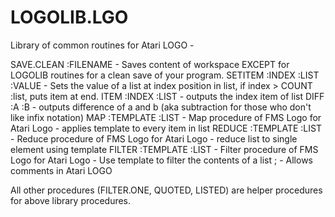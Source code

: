 # LOGOLIB.LGO

Library of common routines for Atari LOGO -

SAVE.CLEAN :FILENAME - Saves content of workspace EXCEPT for LOGOLIB routines for a clean save of your program.
SETITEM :INDEX :LIST :VALUE - Sets the value of a list at index position in list, if index > COUNT :list, puts item at end.
ITEM :INDEX :LIST - outputs the index item of list
DIFF :A :B - outputs difference of a and b (aka subtraction for those who don't like infix notation)
MAP :TEMPLATE :LIST - Map procedure of FMS Logo for Atari Logo - applies template to every item in list
REDUCE :TEMPLATE :LIST - Reduce procedure of FMS Logo for Atari Logo - reduce list to single element using template
FILTER :TEMPLATE :LIST - Filter procedure of FMS Logo for Atari Logo - Use template to filter the contents of a list
;  - Allows comments in Atari LOGO

All other procedures (FILTER.ONE, QUOTED, LISTED) are helper procedures for above library procedures.
